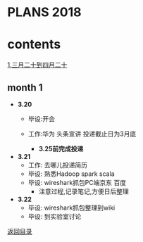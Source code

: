 # PLANS 2018
# contents

[1.三月二十到四月二十](#month-1)


## month 1
- **3.20**
    - 毕设:开会
    - 工作:华为 头条宣讲 投递截止日为3月底
    
        - **3.25前完成投递**
- **3.21**
    - 工作: 去哪儿投递简历
    - 毕设: 熟悉Hadoop spark scala
    - 毕设: wireshark抓包PC端京东 百度
        - 注意过程,记录笔记,方便日后整理
- **3.22**
    - 毕设:  wireshark抓包整理到wiki
    - 毕设: 到实验室讨论
    
    
[返回目录](#contents)
